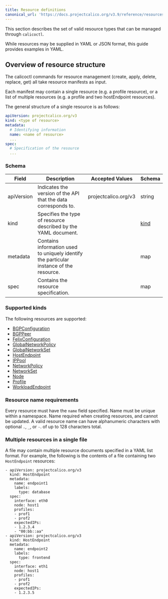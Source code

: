 ```yaml
---
title: Resource definitions
canonical_url: 'https://docs.projectcalico.org/v3.9/reference/resources/index'
---
```


This section describes the set of valid resource types that can be managed
through `calicoctl`.  

While resources may be supplied in YAML or JSON format, this guide provides examples in YAML.

## Overview of resource structure

The calicoctl commands for resource management (create, apply, delete, replace, get)
all take resource manifests as input.  

Each manifest may contain a single resource
(e.g. a profile resource), or a list of multiple resources (e.g. a profile and two
hostEndpoint resources).

The general structure of a single resource is as follows:

```yaml
apiVersion: projectcalico.org/v3
kind: <type of resource>
metadata:
  # Identifying information
  name: <name of resource>
  ...
spec:
  # Specification of the resource
  ...
```

### Schema

| Field    | Description           | Accepted Values              | Schema |
|----------|-----------------------|------------------------------|--------|
| apiVersion     | Indicates the version of the API that the data corresponds to. | projectcalico.org/v3 | string |
| kind     | Specifies the type of resource described by the YAML document. |  | [kind](#supported-kinds) |
| metadata | Contains information used to uniquely identify the particular instance of the resource. | | map |
| spec     | Contains the resource specification. | | map |

### Supported kinds

The following resources are supported:

- [BGPConfiguration]({{site.baseurl}}/{{page.version}}/reference/resources/bgpconfig)
- [BGPPeer]({{site.baseurl}}/{{page.version}}/reference/resources/bgppeer)
- [FelixConfiguration]({{site.baseurl}}/{{page.version}}/reference/resources/felixconfig)
- [GlobalNetworkPolicy]({{site.baseurl}}/{{page.version}}/reference/resources/globalnetworkpolicy)
- [GlobalNetworkSet]({{site.baseurl}}/{{page.version}}/reference/resources/globalnetworkset)
- [HostEndpoint]({{site.baseurl}}/{{page.version}}/reference/resources/hostendpoint)
- [IPPool]({{site.baseurl}}/{{page.version}}/reference/resources/ippool)
- [NetworkPolicy]({{site.baseurl}}/{{page.version}}/reference/resources/networkpolicy)
- [NetworkSet]({{site.baseurl}}/{{page.version}}/reference/resources/networkset)
- [Node]({{site.baseurl}}/{{page.version}}/reference/resources/node)
- [Profile]({{site.baseurl}}/{{page.version}}/reference/resources/profile)
- [WorkloadEndpoint]({{site.baseurl}}/{{page.version}}/reference/resources/workloadendpoint)

### Resource name requirements

Every resource must have the `name` field specified. Name must be unique within a namespace.
Name required when creating resources, and cannot be updated.
A valid resource name can have alphanumeric characters with optional `.`, `_`, or `-`. of up to 128 characters total.

### Multiple resources in a single file

A file may contain multiple resource documents specified in a YAML list format. For example, the following is the contents of a file containing two `HostEndpoint` resources:

```
- apiVersion: projectcalico.org/v3
  kind: HostEndpoint
  metadata:
    name: endpoint1
    labels:
      type: database
  spec:
    interface: eth0
    node: host1
    profiles:
    - prof1
    - prof2
    expectedIPs:
    - 1.2.3.4
    - "00:bb::aa"
- apiVersion: projectcalico.org/v3
  kind: HostEndpoint
  metadata:
    name: endpoint2
    labels:
      type: frontend
  spec:
    interface: eth1
    node: host1
    profiles:
    - prof1
    - prof2
    expectedIPs:
    - 1.2.3.5
```
